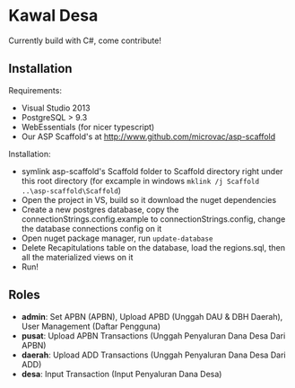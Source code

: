 # Kawal Desa
Currently build with C#, come contribute!

## Installation

Requirements:

- Visual Studio 2013
- PostgreSQL > 9.3
- WebEssentials (for nicer typescript)
- Our ASP Scaffold's at http://www.github.com/microvac/asp-scaffold

Installation:

- symlink asp-scaffold's Scaffold folder to Scaffold directory right under this root directory (for excample in windows `mklink /j Scaffold ..\asp-scaffold\Scaffold`)
- Open the project in VS, build so it download the nuget dependencies
- Create a new postgres database, copy the connectionStrings.config.example to connectionStrings.config, change the database connections config on it
- Open nuget package manager, run `update-database`
- Delete Recapitulations table on the database, load the regions.sql, then all the materialized views on it
- Run!

## Roles

- **admin**: Set APBN (APBN), Upload APBD (Unggah DAU & DBH Daerah), User Management (Daftar Pengguna)
- **pusat**: Upload APBN Transactions (Unggah Penyaluran Dana Desa Dari APBN)
- **daerah**: Upload ADD Transactions (Unggah Penyaluran Dana Desa Dari ADD)
- **desa**: Input Transaction (Input Penyaluran Dana Desa)